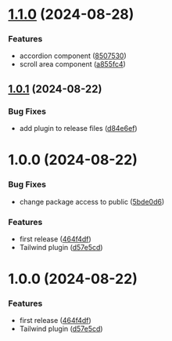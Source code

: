 # [1.1.0](https://github.com/LarisLab/ui/compare/v1.0.1...v1.1.0) (2024-08-28)


### Features

* accordion component ([8507530](https://github.com/LarisLab/ui/commit/85075309a43f5b9064debe1af548c295b731c7bd))
* scroll area component ([a855fc4](https://github.com/LarisLab/ui/commit/a855fc4ec7905c7ae33224aa8ad4c641f8160c7f))

## [1.0.1](https://github.com/LarisLab/ui/compare/v1.0.0...v1.0.1) (2024-08-22)


### Bug Fixes

* add plugin to release files ([d84e6ef](https://github.com/LarisLab/ui/commit/d84e6efedcdca2a76ae14e629854819bfc3ad0d2))

# 1.0.0 (2024-08-22)


### Bug Fixes

* change package access to public ([5bde0d6](https://github.com/LarisLab/ui/commit/5bde0d66b9e5642b3b38d36fd1a54a3fa7dd0495))


### Features

* first release ([464f4df](https://github.com/LarisLab/ui/commit/464f4dfecc5560ce0ca34d3926534694a742abdb))
* Tailwind plugin ([d57e5cd](https://github.com/LarisLab/ui/commit/d57e5cdddbda3a6996506a454cd598fcf5965f66))

# 1.0.0 (2024-08-22)


### Features

* first release ([464f4df](https://github.com/LarisLab/ui/commit/464f4dfecc5560ce0ca34d3926534694a742abdb))
* Tailwind plugin ([d57e5cd](https://github.com/LarisLab/ui/commit/d57e5cdddbda3a6996506a454cd598fcf5965f66))
